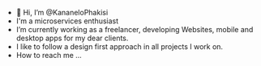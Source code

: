 - 👋 Hi, I’m @KananeloPhakisi
- I'm a microservices enthusiast
- I’m currently working as a freelancer, developing
Websites, mobile and desktop apps for my dear clients.
- I like to follow a design first approach in all projects I work on.
- How to reach me ...

<!---
KananeloPhakisi/KananeloPhakisi is a ✨ special ✨ repository because its `README.md` (this file) appears on your GitHub profile.
You can click the Preview link to take a look at your changes.
--->
